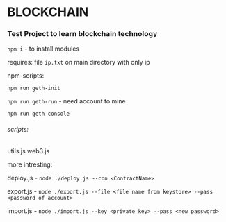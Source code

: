 # BLOCKCHAIN

### Test Project to learn blockchain technology

`npm i` - to install modules

requires:
file `ip.txt` on main directory with only ip

npm-scripts:

`npm run geth-init`

`npm run geth-run` - need account to mine

`npm run geth-console`

<h6>scripts:</h6>

utils.js
web3.js

more intresting:

deploy.js - `node ./deploy.js --con <ContractName>`

export.js - `node ./export.js --file <file name from keystore> --pass <password of account>`

import.js - `node ./import.js --key <private key> --pass <new password>`
